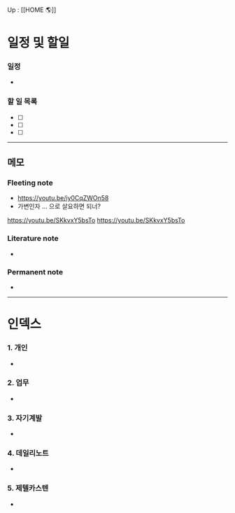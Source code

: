 Up : [[HOME 🌎]]

# 일정 및 할일
### 일정
- 

### 할 일 목록
 
- [ ] 
- [ ] 
- [ ] 

---

## 메모

### Fleeting note
- https://youtu.be/iy0CqZWOn58
- 가변인자 … 으로 살요하면 되너? 

https://youtu.be/SKkvxY5bsTo
https://youtu.be/SKkvxY5bsTo

### Literature note
- 

### Permanent note
- 

---

# 인덱스
### 1. 개인 
- 
### 2. 업무
- 
### 3. 자기계발
- 
### 4. 데일리노트
- 
### 5. 제텔카스텐
- 